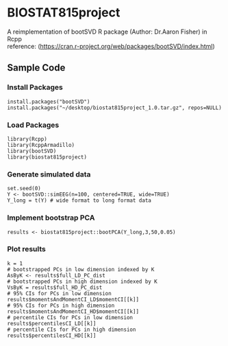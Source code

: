 # BIOSTAT815project
A reimplementation of bootSVD R package (Author: Dr.Aaron Fisher) in Rcpp <br>
reference: (https://cran.r-project.org/web/packages/bootSVD/index.html)

## Sample Code
### Install Packages 
```
install.packages("bootSVD")
install.packages("~/desktop/biostat815project_1.0.tar.gz", repos=NULL) 
```
### Load Packages
```
library(Rcpp)
library(RcppArmadillo)
library(bootSVD)
library(biostat815project)
```
### Generate simulated data
```
set.seed(0)
Y <- bootSVD::simEEG(n=100, centered=TRUE, wide=TRUE) 
Y_long = t(Y) # wide format to long format data
```
### Implement bootstrap PCA
```
results <- biostat815project::bootPCA(Y_long,3,50,0.05)
```
### Plot results
```
k = 1
# bootstrapped PCs in low dimension indexed by K
AsByK <- results$full_LD_PC_dist
# bootstrapped PCs in high dimension indexed by K
VsByK = results$full_HD_PC_dist
# 95% CIs for PCs in low dimension
results$momentsAndMomentCI_LD$momentCI[[k]]
# 95% CIs for PCs in high dimension
results$momentsAndMomentCI_HD$momentCI[[k]]
# percentile CIs for PCs in low dimension
results$percentilesCI_LD[[k]]
# percentile CIs for PCs in high dimension
results$percentilesCI_HD[[k]]
```
